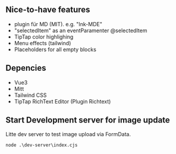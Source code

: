 
## Nice-to-have features
- plugin für MD (MIT). e.g. "Ink-MDE"
- "selectedItem" as an eventParamenter @selectedItem
- TipTap color highlighing
- Menu effects (tailwind)
- Placeholders for all empty blocks

## Depencies
- Vue3
- Mitt
- Tailwind CSS
- TipTap RichText Editor (Plugin Richtext)

## Start Development server for image update

Litte dev server to test image upload via FormData.
```
node .\dev-server\index.cjs
```
